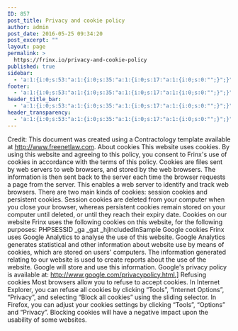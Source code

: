 ```yaml
---
ID: 857
post_title: Privacy and cookie policy
author: admin
post_date: 2016-05-25 09:34:20
post_excerpt: ""
layout: page
permalink: >
  https://frinx.io/privacy-and-cookie-policy
published: true
sidebar:
  - 'a:1:{i:0;s:53:"a:1:{i:0;s:35:"a:1:{i:0;s:17:"a:1:{i:0;s:0:"";}";}";}";}'
footer:
  - 'a:1:{i:0;s:53:"a:1:{i:0;s:35:"a:1:{i:0;s:17:"a:1:{i:0;s:0:"";}";}";}";}'
header_title_bar:
  - 'a:1:{i:0;s:53:"a:1:{i:0;s:35:"a:1:{i:0;s:17:"a:1:{i:0;s:0:"";}";}";}";}'
header_transparency:
  - 'a:1:{i:0;s:53:"a:1:{i:0;s:35:"a:1:{i:0;s:17:"a:1:{i:0;s:0:"";}";}";}";}'
---
```

Credit: This document was created using a Contractology template available at http://www.freenetlaw.com. About cookies This website uses cookies. By using this website and agreeing to this policy, you consent to Frinx's use of cookies in accordance with the terms of this policy. Cookies are files sent by web servers to web browsers, and stored by the web browsers. The information is then sent back to the server each time the browser requests a page from the server. This enables a web server to identify and track web browsers. There are two main kinds of cookies: session cookies and persistent cookies. Session cookies are deleted from your computer when you close your browser, whereas persistent cookies remain stored on your computer until deleted, or until they reach their expiry date. Cookies on our website Frinx uses the following cookies on this website, for the following purposes: PHPSESSID \_ga \_gat _hjIncludedInSample Google cookies Frinx uses Google Analytics to analyse the use of this website. Google Analytics generates statistical and other information about website use by means of cookies, which are stored on users' computers. The information generated relating to our website is used to create reports about the use of the website. Google will store and use this information. Google's privacy policy is available at: http://www.google.com/privacypolicy.html.] Refusing cookies Most browsers allow you to refuse to accept cookies. In Internet Explorer, you can refuse all cookies by clicking “Tools”, “Internet Options”, “Privacy”, and selecting “Block all cookies” using the sliding selector. In Firefox, you can adjust your cookies settings by clicking “Tools”, “Options” and “Privacy”. Blocking cookies will have a negative impact upon the usability of some websites.